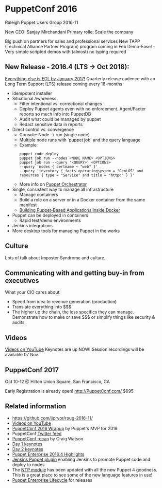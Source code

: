 # PuppetConf 2016 
Raleigh Puppet Users Group
2016-11

New CEO: Sanjay Mirchandani
Primary rolle: Scale the company

Big push on partners for sales and professional services
New TAPP (Technical Alliance Partner Program) program coming in Feb
Demo-Easel - Very simple scripted demos with (almost) no typing required


## New Release - 2016.4 (LTS → Oct 2018):
[Everything else is EOL by January 2017!](https://puppet.com/misc/puppet-enterprise-lifecycle)
Quarterly release cadence with an Long Term Support (LTS) release coming every 18-months

- Idempotent installer
- Situational Awareness
  - Filter intentional vs. correctional changes
  - Deploy Puppet agents even with no enforcement.  Agent/Facter reports so much info into PuppetDB
  - Audit what could be managed by puppet
  - Redact sensitive data in reports
- Direct control vs. convergence
  - Console: Node → run (single node)
  - Multiple node runs with 'puppet job' and the query language
  - Example:
    ```
    puppet code deploy
    puppet job run --nodes <NODE NAME> <OPTIONS>
    puppet job run --query '<QUERY>' <OPTIONS>
    --query 'nodes { certname ~ "web" }'
    --query 'inventory { facts.operatingsystem = "CentOS" and resources { type = "Service" and title = "httpd" } }'
    ```
  - More info on [Puppet Orchestrator](https://docs.puppet.com/pe/latest/orchestrator_job_run.html)
- Single, consistent way to manage all infrastructure
  - Manage containers
  - Build a role on a server or in a Docker container from the same manifest
  - [Building Puppet-Based Applications Inside Docker](https://puppet.com/blog/building-puppet-based-applications-inside-docker)
- Puppet can be deployed in containers
  - Rapid test/demo environments
- Jenkins integrations
- More desktop tools for managing Puppet in the works

## Culture

Lots of talk about Imposter Syndrome and culture.

## Communicating with and getting buy-in from executives

What your CIO cares about:
- Speed from idea to revenue generation (production)
- Translate everything into $$$
- The higher up the chain, the less specifics they can manage.  Demonstrate how to make or save $$$ or simplify things like security & audits

## Videos
[Videos on YouTube](https://www.youtube.com/playlist?list=PLV86BgbREluVjwwt-9UL8u2Uy8xnzpIqa)
Keynotes are up NOW!  Session recordings will be available 07 Nov.

## PuppetConf 2017
Oct 10-12 @ Hilton Union Square, San Francisco, CA

Early Registration is already open!   http://PuppetConf.com/  $995

## Related information

- https://github.com/jjpryor/rpug-2016-11/
- [Videos on YouTube](https://www.youtube.com/playlist?list=PLV86BgbREluVjwwt-9UL8u2Uy8xnzpIqa)
- [PuppetConf 2016 Wrapup](https://rnelson0.com/2016/10/26/puppetconf-2016-wrap-up/) by Puppet's MVP for 2016
- PuppetConf [Twitter feed](https://twitter.com/puppetconf)
- [PuppetConf recap](https://cwatson.org/2016/10/puppetconf-2016-san-diego/) by Craig Watson
- [Day 1 keynotes](https://puppet.com/blog/puppetconf-2016-keynotes-day-1-puppet-and-digital-transformation)
- [Day 2 keynotes](https://puppet.com/blog/puppetconf-day-2-keynotes-azure-nano-server-salesforce-docker-mind-cio)
- [Puppet Enterprise 2016.4 Highlights](https://puppet.com/blog/docker-image-build-orchestration-corrective-change-reporting-puppet-enterprise-2016-4)
- [Jenkins Puppet plugin](https://wiki.jenkins-ci.org/display/JENKINS/Puppet+Enterprise+Pipeline+Plugin) enabling Jenkins to promote Puppet code and deploy to nodes
- The [NTP module](https://puppet.com/blog/ntp-puppet-4-language-update) has been updated with all the new Puppet 4 goodness.  This is a great place to see some of the new language features in use!
- [Puppet Enterprise Lifecycle](https://puppet.com/misc/puppet-enterprise-lifecycle) for releases
